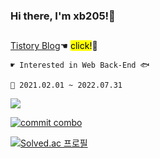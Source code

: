 ### Hi there, I'm xb205!👋
<!-- <div align="center">
    <a href="https://github.com/devxb/CommitCombo"> <img src="http://commitcombo.com/logo" align = "center"/></a>
    <br/>
    <br/>
    <br/>
</div> -->

<!-- [![commit combo](http://commitcombo.com/get?user=Devxb&theme=Sunset-mini)](https://github.com/devxb/CommitCombo)  -->
<!-- [![commit combo](http://commitcombo.com/get?user=Devxb&theme=DeepOcean-mini)](https://github.com/devxb/commitcombo)  -->
<!-- [![commit combo](http://commitcombo.com/get?user=Devxb&theme=Cloud-mini)](https://github.com/devxb/commitcombo)  -->

<h2></h2>

<a href="https://dlwnsdud205.tistory.com" target="_blank">Tistory Blog</a>☚ <mark>click!</mark>🐒

    ☛ Interested in Web Back-End 🐟   

    🌱 2021.02.01 ~ 2022.07.31
    
 <!--<img src = "http://img.shields.io/badge/-black?style=flat&logo=JavaScript"/><img src = "http://img.shields.io/badge/-black?style=flat&logo=HTML5"><img src = "http://img.shields.io/badge/-black?style=flat&logo=CSS3"><img src = "http://img.shields.io/badge/-black?style=flat&logo=Java"><img src = "http://img.shields.io/badge/-black?style=flat&logo=Swift">--><img src = "http://img.shields.io/badge/-black?style=flat&logo=Java">

<!--![Anurag's github stats](https://github-readme-stats.vercel.app/api?username=dlwnsdud205&show_icons=true&theme=blue-green) -->

[![commit combo](http://commitcombo.com/get?user=Devxb&theme=DeepOcean-mini)](https://github.com/devxb/commitcombo) 


[![Solved.ac 프로필](http://mazassumnida.wtf/api/pastel/generate_badge?boj=xb205)](https://solved.ac/profile/xb205)
<h3></h3>
<!--
**dlwnsdud205/dlwnsdud205** is a ✨ _special_ ✨ repository because its `README.md` (this file) appears on your GitHub profile.

Here are some ideas to get you started:

- 🔭 I’m currently working on ...
- 🌱 I’m currently learning ...
- 👯 I’m looking to collaborate on ...
- 🤔 I’m looking for help with ...
- 💬 Ask me about ...
- 📫 How to reach me: ...
- 😄 Pronouns: ...
- ⚡ Fun fact: ...
-->
